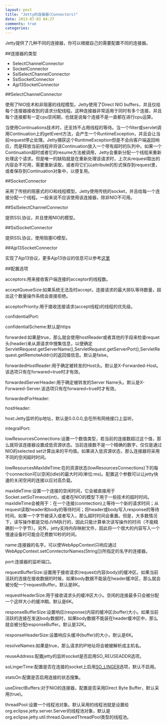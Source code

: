 ```yaml
---
layout: post
title: "Jetty的连接器(Connectors)"
date: 2013-07-03 04:27
comments: true
categories: 
---
```


Jetty提供了几种不同的连接器，你可以根据自己的需要配置不同的连接器。

##连接器的类型

* SelectChannelConnector
* SocketConnector
* SslSelectChannelConnector
* SslSocketConnector
* Ajp13SocketConnector

<!--more-->

##SelectChannelConnector

使用了NIO技术和非阻塞的线程模型。Jetty使用了Direct NIO buffers，并且仅给每个连接器接收到的请求分配线程。这种连接器非常适用于同时有多个连接，并且每个连接都有一定cpu空闲期，也就是说每个连接不是一直都在进行cpu运算。

当使用Continuations技术时，还支持不占用线程的等待。当一个filter或servlet调用Continuation上的getEvent方法，会产生一个RuntimeException，并且会让当前request停止处理。Jetty捕获这个RuntimeException但是不会向客户端返回响应，而是释放当前线程并将该Continuation放入一个带有超时的队列中。如果一个Continuation超时或者它的resume方法被调用，Jetty会重新分配一个线程来重新处理这个请求。但是唯一的缺陷就是在重新处理该请求时，上次从request取出的内容会不可用，需要重新读取，或者将它们以attribute的形式保存到request里，或者保存到Continuation对象中，以便复用。

##SocketConnector

采用了传统的阻塞式的IO和线程模型。Jetty使用传统的socket，并且给每一个连接分配一个线程。一般来说不应该使用该连接器，除非NIO不可用。

##SslSelectChannelConnector

提供SSL协议，并且使用NIO的模型。

##SslSocketConnector

提供SSL协议，使用阻塞IO模型。

##Ajp13SocketConnector

实现了Ajp13协议，更多Ajp13协议的信息可以参考[这里](http://tomcat.apache.org/connectors-doc-archive/jk2/common/AJPv13.html)

##配置选项

acceptors:用来接收客户端连接的acceptor的线程数。

acceptQueueSize:如果系统无法及时accept，连接请求的最大排队等待数量，超出这个数量操作系统会直接拒绝。

acceptorPriority:用于接收连接请求(accept线程)的线程的优先级。

confidentialPort:

confidentialScheme:默认是https

forwarded:如果是true，那么就会使用hostReader或者其他的手段来检查requet头(header)来从源请求中搜集信息，以便确定ServletRequest.getServerName(),ServletRequest.getServerPort(),ServletRequest.getRemoteAddr()的返回值信息。默认是false。

forwardedHostReader:用于确定被转发的Host头。默认是X-Forwarded-Host。该选项只有在forwared=true时才有效。

forwardedServerHeader:用于确定被转发的Server Name头。默认是X-Forwared-Server.该选项只有在forwared=true时才有效。

forwardedForHeader:

hostHeader:

host:Jetty监听的ip地址，默认是0.0.0.0,会在所有网络接口上监听。

integralPort:

lowResourcesConnections:设置一个数值类型，若当前的连接数超过这个值，那么就将该连接器设置成低资源状态。当前连接数不是一个精确的数字，仅仅是通过NIO的selected set计算出来的平均值。如果进入低资源状态，那么连接器将采用不同的空闲超时时间。

lowResourcesMaxIdleTime:在的资源状态(lowResourcesConnections)下的每个connection可以空闲(idle)的最大时间(单位:ms)。配置这个参数可以让jetty快速的关闭空闲的连接以应对高负载。

maxIdleTime:设置一个连接的空闲时间，它会被直接用于Socket.setSoTimeout(int)，或者在NIO的模型下用于一些技术的超时时间。maxIdleTime会被用于：在一个连接(conntection)上等待一个新的请求时间；从request读取header和body的等待时间；将header或body写入response的等待时间。如果一个字节被读入或者写入，那么超时时间会重置。但是，大多数情况下，读写操作都是交给JVM执行的，因此只能计算单次读写操作的时间（不能精确到一个字节）。另外，jetty支持内存映射文件，因此将一个很大的内容写入一个慢速设备时可能会花费数10秒的时间。

name:连接器的名字。可以使WebAppContext只响应通过WebAppContext.setConntectorNames(String[])所指定的名字的连接器。

port:连接器的监听端口。

requestBufferSize:设置用于接收请求(request)内容(body)的缓冲区。如果当前活跃的连接在接收数据的时候，如果body数据不能装在header缓冲区，那么就会被分配一个requestBuffer。默认是8K。

requestHeaderSize:用于接收请求头的缓冲区大小。空闲的连接最多只会被分配一个这样大小的缓冲期。默认是6K。

responseBufferSize:设置响应(response)内容的缓冲区(buffer)大小。如果当前活跃的连接在发送body数据时，如果body数据不能装在header缓冲区中，那么就会被分配responseBuffer。默认是32K。

responseHeaderSize:设置响应头缓冲(buffer)的大小，默认是6K。

resolveNames:如果是true，那么请求的IP地址将会被被解析成主机名。

reuseAddress:配置jetty的监听socket是否启用SO_REUSEADDR选项。

soLingerTime:配置是否在连接的socket上启用<a href="http://blog.csdn.net/huang_xw/article/details/7338612" target="_blank">SO_LINGER</a>选项，默认不启用。

statsOn:配置是否启用连接的状态搜集。

useDirectBuffers:对于NIO的连接器，配置是否采用Direct Byte Buffer，默认采用(true)。

threadPool:设置一个线程池对象。默认采用的线程池就是设置给org.eclipse.jetty.server.Server的线程池对象，默认是org.eclipse.jetty.util.thread.QueuedThreadPool类型的线程池。

